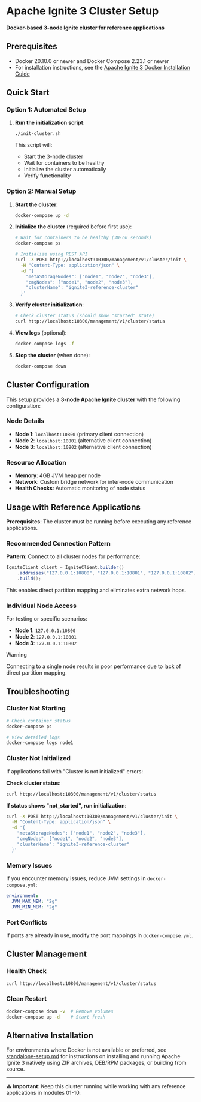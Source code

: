 # Apache Ignite 3 Cluster Setup

**Docker-based 3-node Ignite cluster for reference applications**

## Prerequisites

- Docker 20.10.0 or newer and Docker Compose 2.23.1 or newer
- For installation instructions, see the [Apache Ignite 3 Docker Installation Guide](https://ignite.apache.org/docs/ignite3/latest/installation/installing-using-docker)

## Quick Start

### Option 1: Automated Setup

1. **Run the initialization script**:

   ```bash
   ./init-cluster.sh
   ```

   This script will:
   - Start the 3-node cluster
   - Wait for containers to be healthy
   - Initialize the cluster automatically
   - Verify functionality

### Option 2: Manual Setup

1. **Start the cluster**:

   ```bash
   docker-compose up -d
   ```

2. **Initialize the cluster** (required before first use):

   ```bash
   # Wait for containers to be healthy (30-60 seconds)
   docker-compose ps
   
   # Initialize using REST API
   curl -X POST http://localhost:10300/management/v1/cluster/init \
     -H "Content-Type: application/json" \
     -d '{
       "metaStorageNodes": ["node1", "node2", "node3"],
       "cmgNodes": ["node1", "node2", "node3"],
       "clusterName": "ignite3-reference-cluster"
     }'
   ```

3. **Verify cluster initialization**:

   ```bash
   # Check cluster status (should show "started" state)
   curl http://localhost:10300/management/v1/cluster/status
   ```

4. **View logs** (optional):

   ```bash
   docker-compose logs -f
   ```

5. **Stop the cluster** (when done):

   ```bash
   docker-compose down
   ```

## Cluster Configuration

This setup provides a **3-node Apache Ignite cluster** with the following configuration:

### Node Details

- **Node 1**: `localhost:10800` (primary client connection)
- **Node 2**: `localhost:10801` (alternative client connection)  
- **Node 3**: `localhost:10802` (alternative client connection)

### Resource Allocation

- **Memory**: 4GB JVM heap per node
- **Network**: Custom bridge network for inter-node communication
- **Health Checks**: Automatic monitoring of node status

## Usage with Reference Applications

**Prerequisites**: The cluster must be running before executing any reference applications.

### Recommended Connection Pattern

**Pattern**: Connect to all cluster nodes for performance:

```java
IgniteClient client = IgniteClient.builder()
    .addresses("127.0.0.1:10800", "127.0.0.1:10801", "127.0.0.1:10802")
    .build();
```

This enables direct partition mapping and eliminates extra network hops.

### Individual Node Access

For testing or specific scenarios:

- **Node 1**: `127.0.0.1:10800`
- **Node 2**: `127.0.0.1:10801`
- **Node 3**: `127.0.0.1:10802`

> [!WARNING]
> Connecting to a single node results in poor performance due to lack of direct partition mapping.

## Troubleshooting

### Cluster Not Starting

```bash
# Check container status
docker-compose ps

# View detailed logs
docker-compose logs node1
```

### Cluster Not Initialized

If applications fail with "Cluster is not initialized" errors:

**Check cluster status**:

```bash
curl http://localhost:10300/management/v1/cluster/status
```

**If status shows "not_started", run initialization**:

```bash
curl -X POST http://localhost:10300/management/v1/cluster/init \
  -H "Content-Type: application/json" \
  -d '{
    "metaStorageNodes": ["node1", "node2", "node3"],
    "cmgNodes": ["node1", "node2", "node3"], 
    "clusterName": "ignite3-reference-cluster"
  }'
```

### Memory Issues

If you encounter memory issues, reduce JVM settings in `docker-compose.yml`:

```yaml
environment:
  JVM_MAX_MEM: "2g"
  JVM_MIN_MEM: "2g"
```

### Port Conflicts

If ports are already in use, modify the port mappings in `docker-compose.yml`.

## Cluster Management

### Health Check

```bash
curl http://localhost:10800/management/v1/cluster/status
```

### Clean Restart

```bash
docker-compose down -v  # Remove volumes
docker-compose up -d    # Start fresh
```

## Alternative Installation

For environments where Docker is not available or preferred, see [standalone-setup.md](standalone-setup.md) for instructions on installing and running Apache Ignite 3 natively using ZIP archives, DEB/RPM packages, or building from source.

---

**⚠️ Important**: Keep this cluster running while working with any reference applications in modules 01-10.
